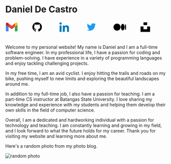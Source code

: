 # Daniel De Castro

<div style="display: grid; grid-template-columns: repeat(6, 1fr); align-items: center; gap: 10px; max-width: 500px">
    <a href="mailto:decastrodanield@gmail.com">
        <img src="./icons/gmail.png" width=40 />
    </a>
    <a href="https://github.com/cryp2knight">
        <img src="./icons/github.svg" width=30 />
    </a>
    <a href="https://www.linkedin.com/in/decastrodanield">
        <img src="./icons/linkedin.svg" width=30 />
    </a>
    <a href="https://twitter.com/dddc_10">
        <img src="./icons/twitter.svg" width=30 />
    </a>
    <a href="https://decastrodanield.medium.com/">
        <img src="./icons/medium.svg" width=40 />
    </a>
    <a href="https://unsplash.com/@danieldc10">
        <img src="./icons/unsplash.svg" width=30 />
    </a>
</div>
<br />

Welcome to my personal website! My name is Daniel and I am a full-time software engineer. In my professional life, I have a passion for coding and problem-solving. I have experience in a variety of programming languages and enjoy tackling challenging projects.

In my free time, I am an avid cyclist. I enjoy hitting the trails and roads on my bike, pushing myself to new limits and exploring the beautiful landscapes around me.

In addition to my full-time job, I also have a passion for teaching. I am a part-time CS instructor at Batangas State University. I love sharing my knowledge and experience with my students and helping them develop their own skills in the field of computer science.

Overall, I am a dedicated and hardworking individual with a passion for technology and teaching. I am constantly learning and growing in my field, and I look forward to what the future holds for my career. Thank you for visiting my website and learning more about me.

Here's a random photo from my photo blog.


![random photo](https://source.unsplash.com/user/danieldc10)
